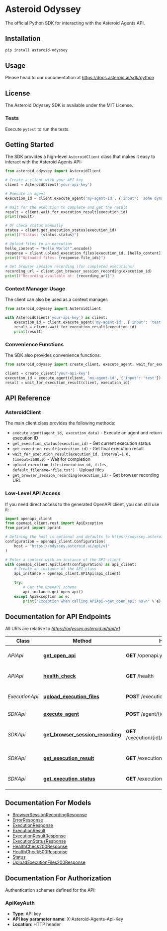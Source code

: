 # Asteroid Odyssey

The official Python SDK for interacting with the Asteroid Agents API.

## Installation

```bash
pip install asteroid-odyssey
```

## Usage

Please head to our documentation at https://docs.asteroid.ai/sdk/python

## License

The Asteroid Odyssey SDK is available under the MIT License.

### Tests

Execute `pytest` to run the tests.

## Getting Started

The SDK provides a high-level `AsteroidClient` class that makes it easy to interact with the Asteroid Agents API:

```python
from asteroid_odyssey import AsteroidClient

# Create a client with your API key
client = AsteroidClient('your-api-key')

# Execute an agent
execution_id = client.execute_agent('my-agent-id', {'input': 'some dynamic value'})

# Wait for the execution to complete and get the result
result = client.wait_for_execution_result(execution_id)
print(result)

# Or check status manually
status = client.get_execution_status(execution_id)
print(f"Status: {status.status}")

# Upload files to an execution
hello_content = "Hello World!".encode()
response = client.upload_execution_files(execution_id, [hello_content])
print(f"Uploaded files: {response.file_ids}")

# Get browser session recording (for completed executions)
recording_url = client.get_browser_session_recording(execution_id)
print(f"Recording available at: {recording_url}")
```

### Context Manager Usage

The client can also be used as a context manager:

```python
from asteroid_odyssey import AsteroidClient

with AsteroidClient('your-api-key') as client:
    execution_id = client.execute_agent('my-agent-id', {'input': 'test'})
    result = client.wait_for_execution_result(execution_id)
    print(result)
```

### Convenience Functions

The SDK also provides convenience functions:

```python
from asteroid_odyssey import create_client, execute_agent, wait_for_execution_result

client = create_client('your-api-key')
execution_id = execute_agent(client, 'my-agent-id', {'input': 'test'})
result = wait_for_execution_result(client, execution_id)
```

## API Reference

### AsteroidClient

The main client class provides the following methods:

- `execute_agent(agent_id, execution_data)` - Execute an agent and return execution ID
- `get_execution_status(execution_id)` - Get current execution status
- `get_execution_result(execution_id)` - Get final execution result
- `wait_for_execution_result(execution_id, interval=1.0, timeout=3600.0)` - Wait for completion
- `upload_execution_files(execution_id, files, default_filename="file.txt")` - Upload files
- `get_browser_session_recording(execution_id)` - Get browser recording URL

### Low-Level API Access

If you need direct access to the generated OpenAPI client, you can still use it:

```python
import openapi_client
from openapi_client.rest import ApiException
from pprint import pprint

# Defining the host is optional and defaults to https://odyssey.asteroid.ai/api/v1
configuration = openapi_client.Configuration(
    host = "https://odyssey.asteroid.ai/api/v1"
)

# Enter a context with an instance of the API client
with openapi_client.ApiClient(configuration) as api_client:
    # Create an instance of the API class
    api_instance = openapi_client.APIApi(api_client)

    try:
        # Get the OpenAPI schema
        api_instance.get_open_api()
    except ApiException as e:
        print("Exception when calling APIApi->get_open_api: %s\n" % e)
```

## Documentation for API Endpoints

All URIs are relative to *https://odyssey.asteroid.ai/api/v1*

Class | Method | HTTP request | Description
------------ | ------------- | ------------- | -------------
*APIApi* | [**get_open_api**](docs/APIApi.md#get_open_api) | **GET** /openapi.yaml | Get the OpenAPI schema
*APIApi* | [**health_check**](docs/APIApi.md#health_check) | **GET** /health | Check the health of the API
*ExecutionApi* | [**upload_execution_files**](docs/ExecutionApi.md#upload_execution_files) | **POST** /execution/{id}/files | Upload files to an execution
*SDKApi* | [**execute_agent**](docs/SDKApi.md#execute_agent) | **POST** /agent/{id} | Execute an agent
*SDKApi* | [**get_browser_session_recording**](docs/SDKApi.md#get_browser_session_recording) | **GET** /execution/{id}/browser_session/recording | Get browser session recording
*SDKApi* | [**get_execution_result**](docs/SDKApi.md#get_execution_result) | **GET** /execution/{id}/result | Get execution result
*SDKApi* | [**get_execution_status**](docs/SDKApi.md#get_execution_status) | **GET** /execution/{id}/status | Get execution status


## Documentation For Models

 - [BrowserSessionRecordingResponse](docs/BrowserSessionRecordingResponse.md)
 - [ErrorResponse](docs/ErrorResponse.md)
 - [ExecutionResponse](docs/ExecutionResponse.md)
 - [ExecutionResult](docs/ExecutionResult.md)
 - [ExecutionResultResponse](docs/ExecutionResultResponse.md)
 - [ExecutionStatusResponse](docs/ExecutionStatusResponse.md)
 - [HealthCheck200Response](docs/HealthCheck200Response.md)
 - [HealthCheck500Response](docs/HealthCheck500Response.md)
 - [Status](docs/Status.md)
 - [UploadExecutionFiles200Response](docs/UploadExecutionFiles200Response.md)


<a id="documentation-for-authorization"></a>
## Documentation For Authorization


Authentication schemes defined for the API:
<a id="ApiKeyAuth"></a>
### ApiKeyAuth

- **Type**: API key
- **API key parameter name**: X-Asteroid-Agents-Api-Key
- **Location**: HTTP header





